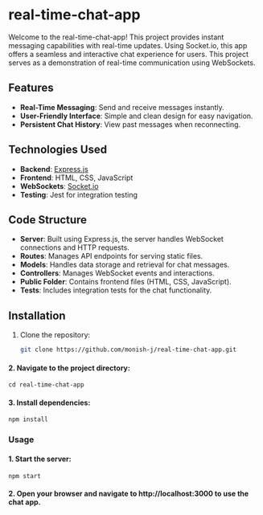 # real-time-chat-app

Welcome to the real-time-chat-app! This project provides instant messaging capabilities with real-time updates. Using Socket.io, this app offers a seamless and interactive chat experience for users. This project serves as a demonstration of real-time communication using WebSockets.

## Features

- **Real-Time Messaging**: Send and receive messages instantly.
- **User-Friendly Interface**: Simple and clean design for easy navigation.
- **Persistent Chat History**: View past messages when reconnecting.

## Technologies Used

- **Backend**: [Express.js](https://expressjs.com/)
- **Frontend**: HTML, CSS, JavaScript
- **WebSockets**: [Socket.io](https://socket.io/)
- **Testing**: Jest for integration testing

## Code Structure

- **Server**: Built using Express.js, the server handles WebSocket connections and HTTP requests.
- **Routes**: Manages API endpoints for serving static files.
- **Models**: Handles data storage and retrieval for chat messages.
- **Controllers**: Manages WebSocket events and interactions.
- **Public Folder**: Contains frontend files (HTML, CSS, JavaScript).
- **Tests**: Includes integration tests for the chat functionality.

## Installation

1. Clone the repository:
   ```sh
   git clone https://github.com/monish-j/real-time-chat-app.git


#### 2. Navigate to the project directory:

    cd real-time-chat-app


#### 3. Install dependencies:
  
    npm install 

### Usage

#### 1. Start the server:

    npm start

#### 2. Open your browser and navigate to http://localhost:3000 to use the chat app.



